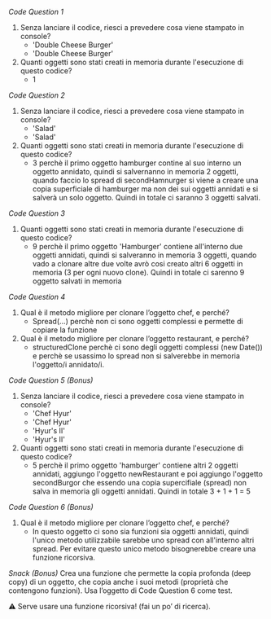 *Code Question 1*

1) Senza lanciare il codice, riesci a prevedere cosa viene stampato in console?
    - 'Double Cheese Burger'
    - 'Double Cheese Burger'
2) Quanti oggetti sono stati creati in memoria durante l'esecuzione di questo codice?
    - 1

*Code Question 2*

1) Senza lanciare il codice, riesci a prevedere cosa viene stampato in console?
    - 'Salad'
    - 'Salad'
2) Quanti oggetti sono stati creati in memoria durante l'esecuzione di questo codice?
    - 3 perchè il primo oggetto hamburger contine al suo interno un oggetto annidato, quindi si salvernanno in memoria 2 oggetti, quando faccio lo spread di secondHamnurger si viene a creare una copia superficiale di hamburger ma non dei sui oggetti annidati e si salverà un solo oggetto. Quindi in totale ci saranno 3 oggetti salvati.

*Code Question 3*

1) Quanti oggetti sono stati creati in memoria durante l'esecuzione di questo codice?
    - 9 perchè il primo oggetto 'Hamburger' contiene all'interno due oggetti annidati, quindi si salveranno in memoria 3 oggetti, quando vado a clonare altre due volte avrò cosi creato altri 6 oggetti in memoria (3 per ogni nuovo clone). Quindi in totale ci sarenno 9 oggetto salvati in memoria

*Code Question 4*

1) Qual è il metodo migliore per clonare l’oggetto chef, e perché?
    - Spread(...) perchè non ci sono oggetti complessi e permette di copiare la funzione
2) Qual è il metodo migliore per clonare l’oggetto restaurant, e perché?
    - structuredClone perchè ci sono degli oggetti complessi (new Date()) e perchè se usassimo lo spread non si salverebbe in memoria l'oggetto/i annidato/i.

*Code Question 5 (Bonus)*

1) Senza lanciare il codice, riesci a prevedere cosa viene stampato in console?
    - 'Chef Hyur'
    - 'Chef Hyur'
    - 'Hyur's II'
    - 'Hyur's II'
2) Quanti oggetti sono stati creati in memoria durante l'esecuzione di questo codice?
    - 5 perchè il primo oggetto 'hamburger' contiene altri 2 oggetti annidati, aggiungo l'oggetto newRestaurant e poi aggiungo l'oggetto secondBurgor che essendo una copia supercifiale (spread) non salva in memoria gli oggetti annidati. Quindi in totale 3 + 1 + 1 = 5

*Code Question 6 (Bonus)*

1) Qual è il metodo migliore per clonare l’oggetto chef, e perché?
    - In questo oggetto ci sono sia funzioni sia oggetti annidati, quindi l'unico metodo utilizzabile sarebbe uno spread con all'interno altri spread. Per evitare questo unico metodo bisognerebbe creare una funzione ricorsiva.

*Snack  (Bonus)*
Crea una funzione che permette la copia profonda (deep copy) di un oggetto, che copia anche i suoi metodi (proprietà che contengono funzioni). Usa l’oggetto di Code Question 6 come test.

⚠️ Serve usare una funzione ricorsiva! (fai un po’ di ricerca).
